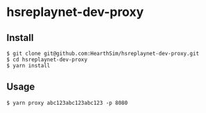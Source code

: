 # hsreplaynet-dev-proxy

## Install

```
$ git clone git@github.com:HearthSim/hsreplaynet-dev-proxy.git
$ cd hsreplaynet-dev-proxy
$ yarn install
```

## Usage

```
$ yarn proxy abc123abc123abc123 -p 8080
```
